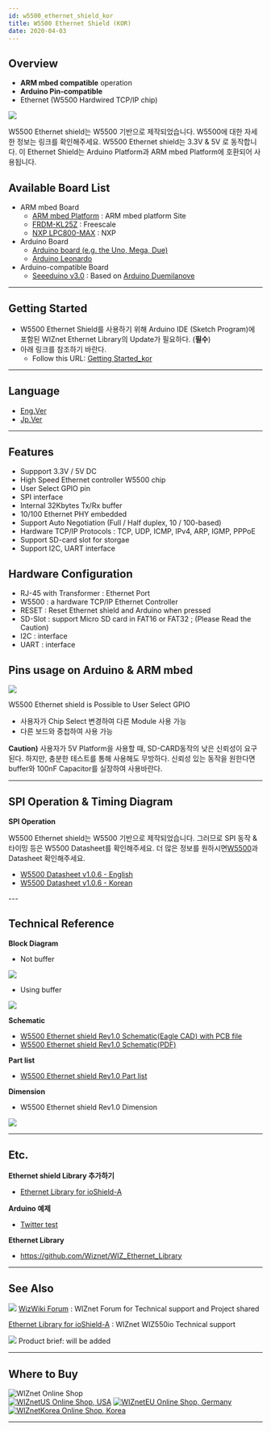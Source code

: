 ```yaml
---
id: w5500_ethernet_shield_kor
title: W5500 Ethernet Shield (KOR)
date: 2020-04-03
---
```


## Overview

  - **ARM mbed compatible** operation
  - **Arduino Pin-compatible**
  - Ethernet (W5500 Hardwired TCP/IP chip)

![](/img/osh/w5500_ethernet_shield/w5500_main_picture2.png)

W5500 Ethernet shield는 W5500 기반으로 제작되었습니다. W5500에 대한 자세한 정보는 링크를 확인해주세요.
W5500 Ethernet shield는 3.3V & 5V 로 동작합니다. 이 Ethernet Shield는 Arduino
Platform과 ARM mbed Platform에 호환되어 사용됩니다.

## Available Board List

  - ARM mbed Board
      - [ARM mbed Platform](http://developer.mbed.org/platforms/) : ARM
        mbed platform Site
      - [FRDM-KL25Z](http://developer.mbed.org/platforms/KL25Z/) :
        Freescale
      - [NXP
        LPC800-MAX](http://developer.mbed.org/platforms/NXP-LPC800-MAX/)
        : NXP
  - Arduino Board
      - [Arduino board (e.g. the Uno, Mega,
        Due)](http://www.arduino.cc/en/Main/Products)
      - [Arduino
        Leonardo](http://arduino.cc/en/Main/ArduinoBoardLeonardo)
  - Arduino-compatible Board
      - [Seeeduino v3.0](http://www.seeedstudio.com/wiki/Seeeduino_v3.0)
        : Based on [Arduino
        Duemilanove](http://arduino.cc/en/Main/ArduinoBoardDuemilanove)

-----

## Getting Started

  - W5500 Ethernet Shield를 사용하기 위해 Arduino IDE (Sketch Program)에 포함된
    WIZnet Ethernet Library의 Update가 필요하다. (**필수**)
  - 아래 링크를 참조하기 바란다.
      - Follow this URL: [Getting
        Started\_kor](getting_started_arduino_kr)

-----

## Language

  - [Eng.Ver](w5500_ethernet_shield)
  - [Jp.Ver](w5500_ethernet_shield_jp)

-----

## Features

  - Suppport 3.3V / 5V DC 
  - High Speed Ethernet controller W5500 chip
  - User Select GPIO pin
  - SPI interface
  - Internal 32Kbytes Tx/Rx buffer
  - 10/100 Ethernet PHY embedded
  - Support Auto Negotiation (Full / Half duplex, 10 / 100-based)
  - Hardware TCP/IP Protocols : TCP, UDP, ICMP, IPv4, ARP, IGMP, PPPoE
  - Support SD-card slot for storgae
  - Support I2C, UART interface

## Hardware Configuration

  - RJ-45 with Transformer : Ethernet Port
  - W5500 : a hardware TCP/IP Ethernet Controller
  - RESET : Reset Ethernet shield and Arduino when pressed
  - SD-Slot : support Micro SD card in FAT16 or FAT32 ; (Please Read the
    Caution)
  - I2C : interface
  - UART : interface

## Pins usage on Arduino & ARM mbed

![](/img/osh/w5500_ethernet_shield/gpio_select.png)

W5500 Ethernet shield is Possible to User Select GPIO

  - 사용자가 Chip Select 변경하여 다른 Module 사용 가능
  - 다른 보드와 중첩하여 사용 가능

**Caution)** 사용자가 5V Platform을 사용할 때, SD-CARD동작의 낮은 신뢰성이 요구된다. 하지만, 충분한
테스트를 통해 사용해도 무방하다. 신뢰성 있는 동작을 원한다면 buffer와 100nF Capacitor를 실장하여
사용바란다.

-----

## SPI Operation & Timing Diagram

**SPI Operation**

W5500 Ethernet shield는 W5500 기반으로 제작되었습니다. 그러므로 SPI 동작 & 타이밍 등은 W5500
Datasheet를 확인해주세요. 더 많은 정보를 원하시면[W5500](../iEthernet/W5500/overview)과
Datasheet 확인해주세요.

  - [W5500 Datasheet v1.0.6 -
    English](/img/products/w5500/w5500_ds_v106e_141230.pdf)
  - [W5500 Datasheet v1.0.6 -
    Korean](/img/products/w5500/w5500_ds_v106k_141230.pdf)

\---

## Technical Reference

**Block Diagram**

  - Not buffer

![](/img/osh/w5500_ethernet_shield/w5500-ethernet-shield_blockdiagram.gif)

  - Using buffer

![](/img/osh/w5500_ethernet_shield/w5500-ethernet-shield_blockdiagram_buffer.jpg)

**Schematic**

  - [W5500 Ethernet shield Rev1.0 Schematic(Eagle CAD) with PCB
    file](/img/osh/w5500_ethernet_shield/w5500_ethernet_shield_v10_sch_zip.zip)
  - [W5500 Ethernet shield Rev1.0
    Schematic(PDF)](/img/osh/w5500_ethernet_shield/w5500_ethernet_shield_v10_sch.pdf)

**Part list**

  - [W5500 Ethernet shield Rev1.0 Part
    list](/img/osh/w5500_ethernet_shield/w5500_ethernet_shield_v1.0_pl_150414.xlsx)

**Dimension**

  - W5500 Ethernet shield Rev1.0 Dimension

![](/img/osh/w5500_ethernet_shield/w5500_shield_dimension.png)

-----

## Etc.

**Ethernet shield Library 추가하기**

  - [Ethernet Library for ioShield-A](ethernet_library_for_ioShield_A)

**Arduino 예제**

  - [Twitter test](twitter_test)

**Ethernet Library**

  - <https://github.com/Wiznet/WIZ_Ethernet_Library>

-----

## See Also

![](/img/products/w5500/w5500_evb/icons/link.png) [WizWiki
Forum](https://forum.wiznet.io/) : WIZnet Forum for Technical
support and Project shared

[Ethernet Library for ioShield-A](ethernet_library_for_ioShield_A) : WIZnet
WIZ550io Technical support

<!--<http://wizwiki.net/jp> : WIZnet Japanese Blog-->

![](/img/products/w5500/w5500_evb/icons/download.png) Product brief: will be
added

-----

## Where to Buy

![WIZnet Online Shop](/img/products/w5500/buynow.png)  
[![WIZnetUS Online Shop,
USA](/img/products/w5500/w5500_evb/icons/dollar.png)](http://www.shopwiznet.com/)
[![WIZnetEU Online Shop,
Germany](/img/products/w5500/w5500_evb/icons/european-euro.png)](http://shop.wiznet.eu/)
[![WIZnetKorea Online Shop,
Korea](/img/products/w5500/w5500_evb/icons/won.png)](http://shop.wiznet.co.kr/)

-----